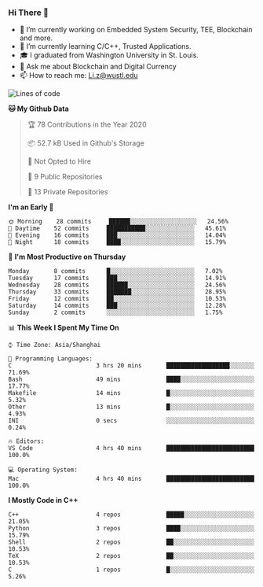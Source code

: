 ### Hi There 👋

<!--
**G0o9leA1/G0o9leA1** is a ✨ _special_ ✨ repository because its `README.md` (this file) appears on your GitHub profile.

Here are some ideas to get you started:
-->
- 🔭 I’m currently working on Embedded System Security, TEE, Blockchain and more.
- 🌱 I’m currently learning C/C++, Trusted Applications.
- 🎓 I graduated from Washington University in St. Louis.
- 💬 Ask me about Blockchain and Digital Currency
- 📫 How to reach me: Li.z@wustl.edu

<!--START_SECTION:waka-->
![Lines of code](https://img.shields.io/badge/From%20Hello%20World%20I%27ve%20Written-114644%20lines%20of%20code-blue)

**🐱 My Github Data** 

> 🏆 78 Contributions in the Year 2020
 > 
> 📦 52.7 kB Used in Github's Storage 
 > 
> 🚫 Not Opted to Hire
 > 
> 📜 9 Public Repositories
 > 
> 🔑 13 Private Repositories 

**I'm an Early 🐤** 

```text
🌞 Morning    28 commits     ██████░░░░░░░░░░░░░░░░░░░   24.56% 
🌆 Daytime    52 commits     ███████████░░░░░░░░░░░░░░   45.61% 
🌃 Evening    16 commits     ███░░░░░░░░░░░░░░░░░░░░░░   14.04% 
🌙 Night      18 commits     ████░░░░░░░░░░░░░░░░░░░░░   15.79%

```
📅 **I'm Most Productive on Thursday** 

```text
Monday       8 commits      █░░░░░░░░░░░░░░░░░░░░░░░░   7.02% 
Tuesday      17 commits     ███░░░░░░░░░░░░░░░░░░░░░░   14.91% 
Wednesday    28 commits     ██████░░░░░░░░░░░░░░░░░░░   24.56% 
Thursday     33 commits     ███████░░░░░░░░░░░░░░░░░░   28.95% 
Friday       12 commits     ██░░░░░░░░░░░░░░░░░░░░░░░   10.53% 
Saturday     14 commits     ███░░░░░░░░░░░░░░░░░░░░░░   12.28% 
Sunday       2 commits      ░░░░░░░░░░░░░░░░░░░░░░░░░   1.75%

```


📊 **This Week I Spent My Time On** 

```text
⌚︎ Time Zone: Asia/Shanghai

💬 Programming Languages: 
C                        3 hrs 20 mins       ██████████████████░░░░░░░   71.69% 
Bash                     49 mins             ████░░░░░░░░░░░░░░░░░░░░░   17.77% 
Makefile                 14 mins             █░░░░░░░░░░░░░░░░░░░░░░░░   5.32% 
Other                    13 mins             █░░░░░░░░░░░░░░░░░░░░░░░░   4.93% 
INI                      0 secs              ░░░░░░░░░░░░░░░░░░░░░░░░░   0.24%

🔥 Editors: 
VS Code                  4 hrs 40 mins       █████████████████████████   100.0%

💻 Operating System: 
Mac                      4 hrs 40 mins       █████████████████████████   100.0%

```

**I Mostly Code in C++** 

```text
C++                      4 repos             █████░░░░░░░░░░░░░░░░░░░░   21.05% 
Python                   3 repos             ████░░░░░░░░░░░░░░░░░░░░░   15.79% 
Shell                    2 repos             ██░░░░░░░░░░░░░░░░░░░░░░░   10.53% 
TeX                      2 repos             ██░░░░░░░░░░░░░░░░░░░░░░░   10.53% 
C                        1 repos             █░░░░░░░░░░░░░░░░░░░░░░░░   5.26%

```



<!--END_SECTION:waka-->
